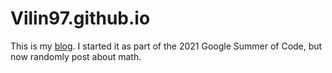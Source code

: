 # Vilin97.github.io

This is my [blog](https://vilin97.github.io/). I started it as part of the 2021 Google Summer of Code, but now randomly post about math.
